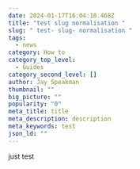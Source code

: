 ```yaml
---
date: 2024-01-17T16:04:18.468Z
title: "test slug normalisation "
slug: " test- slug- normalisation "
tags:
  - news
category: How to
category_top_level:
  - Guides
category_second_level: []
author: Jay Speakman
thumbnail: ""
big_picture: ""
popularity: "0"
meta_title: title
meta_description: description
meta_keywords: test
json_ld: ""
---
```

j﻿ust test